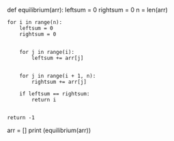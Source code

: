 def equilibrium(arr):
	leftsum = 0
	rightsum = 0
	n = len(arr)

	
	for i in range(n):
		leftsum = 0
		rightsum = 0
	
		
		for j in range(i):
			leftsum += arr[j]
		
		
		for j in range(i + 1, n):
			rightsum += arr[j]
		
		if leftsum == rightsum:
			return i
	
	
	return -1
			
arr = []
print (equilibrium(arr))


